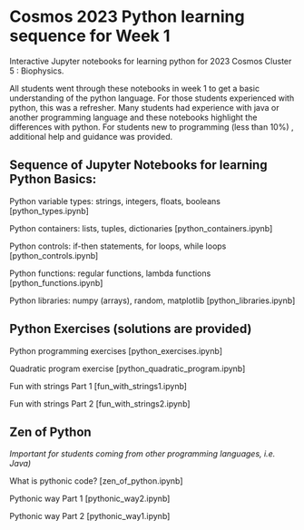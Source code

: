 # Cosmos 2023 Python learning sequence for Week 1

 Interactive Jupyter notebooks for learning python for 2023 Cosmos  Cluster 5 : Biophysics.
 
 All students went through these notebooks in week 1 to get a basic understanding of the python language.
 For those students experienced with python, this was a refresher. Many students had experience with java or 
 another programming language and these notebooks highlight the differences with python. For students new to 
 programming (less than 10%) , additional help and guidance was provided.

## Sequence of Jupyter Notebooks for learning Python Basics: 


   Python variable types: strings, integers, floats, booleans [python\_types.ipynb]
 
   Python containers: lists, tuples, dictionaries [python\_containers.ipynb]

   Python controls: if-then statements, for loops, while loops [python\_controls.ipynb]

   Python functions: regular functions, lambda functions [python\_functions.ipynb]

   Python libraries: numpy (arrays), random, matplotlib [python\_libraries.ipynb]
  

## Python Exercises (solutions are provided)

   Python programming exercises [python\_exercises.ipynb]
 
   Quadratic program exercise  [python\_quadratic\_program.ipynb]

   Fun with strings Part 1  [fun\_with\_strings1.ipynb]
	
   Fun with strings Part 2  [fun\_with\_strings2.ipynb]
 
## Zen of Python 
   
   *Important for students coming from other programming languages, i.e. Java)*	  

   What is pythonic code?  [zen\_of\_python.ipynb]

   Pythonic way Part 1 [pythonic\_way2.ipynb]

   Pythonic way Part 2 [pythonic\_way1.ipynb] 
 


 

